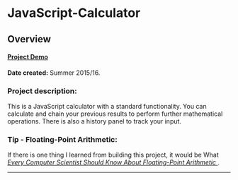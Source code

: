 JavaScript-Calculator
================================================================================
Overview
--------------------------------------------------------------------------------

#### [Project Demo][Demo]

**Date created:** Summer 2015/16.

### Project description:

This is a JavaScript calculator with a standard functionality. You can calculate and chain your previous results to perform further mathematical operations. There is also a history panel to track your input.


### Tip - Floating-Point Arithmetic:

If there is one thing I learned from building this project, it would be What [_Every Computer Scientist Should Know About Floating-Point Arithmetic_ ](https://docs.oracle.com/cd/E19957-01/806-3568/ncg_goldberg.html).

________________________________________________________________________________

[Demo]:https://codepen.io/u-ways/pen/zNXeZL/
